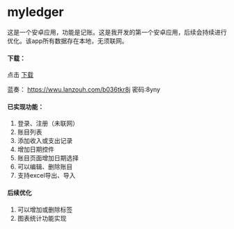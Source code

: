 # myledger

这是一个安卓应用，功能是记账。这是我开发的第一个安卓应用，后续会持续进行优化。该app所有数据存在本地，无须联网。

#### 下载：
点击 [下载](https://github.com/chenzjjjjj/myledger/releases)

蓝奏：
https://wwu.lanzouh.com/b036tkr8j
密码:8yny

#### 已实现功能：

1. 登录、注册（未联网）
2. 账目列表
3. 添加收入或支出记录
4. 增加日期控件
5. 账目页面增加日期选择
6. 可以编辑、删除账目
7. 支持excel导出、导入

#### 后续优化

1. 可以增加或删除标签
2. 图表统计功能实现
